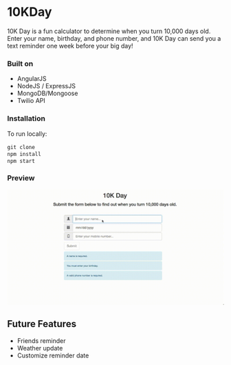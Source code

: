 # 10KDay
  10K Day is a fun calculator to determine when you turn 10,000 days old. Enter your name, birthday, and phone number, and 10K Day can send you a text reminder one week before your big day!

### Built on
  * AngularJS
  * NodeJS / ExpressJS
  * MongoDB/Mongoose
  * Twilio API

### Installation
  To run locally:
  ```
  git clone
  npm install
  npm start
  ```

### Preview
![Gif of application](/assets/10KDay.gif)

## Future Features
* Friends reminder
* Weather update
* Customize reminder date
